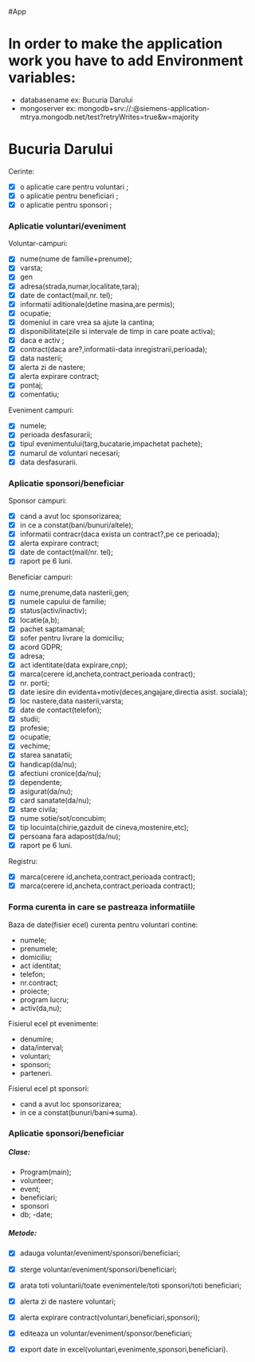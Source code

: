 #App

# In order to make the application work you have to add Environment variables:
- databasename   ex: Bucuria Darului
- mongoserver    ex: mongodb+srv://<user>:<password>@siemens-application-mtrya.mongodb.net/test?retryWrites=true&w=majority


# Bucuria Darului
Cerinte:
  - [x] o aplicatie care pentru voluntari ;
  - [x] o aplicatie pentru beneficiari ;
  - [x] o aplicatie pentru sponsori ;

### Aplicatie voluntari/eveniment
 Voluntar-campuri:
 
  - [x]  nume(nume de familie+prenume); 
  - [x] varsta;
  - [x] gen
  - [x] adresa(strada,numar,localitate,tara);
  - [x] date de contact(mail,nr. tel);
  - [x] informatii aditionale(detine masina,are permis);
  - [x] ocupatie;
  - [x]  domeniul in care vrea sa ajute la cantina;
  - [x] disponibilitate(zile si intervale de timp in care poate activa);
  - [x] daca e activ ;
  - [x] contract(daca are?,informatii-data inregistrarii,perioada);
  - [x]  data nasterii;
  - [x] alerta zi de nastere;
  - [x] alerta expirare contract;
  - [x] pontaj;
  - [x] comentatiu;
 
Eveniment campuri:
  - [x] numele;
  - [x] perioada desfasurarii;
  - [x] tipul evenimentului(targ,bucatarie,impachetat pachete);
  - [x] numarul de voluntari necesari;
  - [x]  data desfasurarii.

### Aplicatie sponsori/beneficiar
Sponsor campuri:
 - [x] cand a avut loc sponsorizarea;
 - [x] in ce a constat(bani/bunuri/altele);
 - [x] informatii contracr(daca exista un contract?,pe ce perioada);
 - [x] alerta expirare contract;
 - [x] date de contact(mail/nr. tel);
 - [x] raport pe 6 luni.
  
Beneficiar campuri:
 - [x] nume,prenume,data nasterii,gen;
 - [x] numele capului de familie;
 - [x] status(activ/inactiv);
 - [x] locatie(a,b);
 - [x] pachet saptamanal;
 - [x] sofer pentru livrare la domiciliu;
 - [x] acord GDPR;
 - [x] adresa;
 - [x] act identitate(data expirare,cnp);
 - [x]  marca(cerere id,ancheta,contract,perioada contract);
 - [x] nr. portii;
 - [x] date iesire din evidenta+motiv(deces,angajare,directia asist. sociala);
 - [x] loc nastere,data nasterii,varsta;
 - [x] date de contact(telefon);
 - [x] studii;
 - [x] profesie;
 - [x] ocupatie;
 - [x] vechime;
 - [x] starea sanatatii;
 - [x] handicap(da/nu);
 - [x] afectiuni cronice(da/nu);
 - [x] dependente;
 - [x] asigurat(da/nu);
 - [x] card sanatate(da/nu);
 - [x] stare civila;
 - [x] nume sotie/sot/concubim;
 - [x] tip locuinta(chirie,gazduit de cineva,mostenire,etc);
 - [x] persoana fara adapost(da/nu);
 - [x] raport pe 6 luni.

Registru:
- [x]  marca(cerere id,ancheta,contract,perioada contract);
- [x]  marca(cerere id,ancheta,contract,perioada contract);
 
### Forma curenta in care se pastreaza informatiile
Baza de date(fisier ecel) curenta pentru voluntari contine:
- numele;
- prenumele;
- domiciliu;
- act identitat;
- telefon;
- nr.contract;
- proiecte;
- program lucru;
- activ(da,nu);

Fisierul ecel pt evenimente:
- denumire;
- data/interval;
- voluntari;
- sponsori;
- parteneri.

Fisierul ecel pt sponsori:
- cand a avut loc sponsorizarea;
- in ce a constat(bunuri/bani=>suma).

### Aplicatie sponsori/beneficiar
##### Clase:
- Program(main);
- volunteer;
- event;
- beneficiari;
- sponsori
- db;
 -date;
 ##### Metode:
 - [x] adauga voluntar/eveniment/sponsori/beneficiari;
 - [x] sterge voluntar/eveniment/sponsori/beneficiari;
 - [x] arata toti voluntarii/toate evenimentele/toti sponsori/toti beneficiari;
 - [x] alerta zi de nastere voluntari;
 - [x] alerta expirare contract(voluntari,beneficiari,sponsori);
 - [x] editeaza un voluntar/eveniment/sponsor/beneficiari;
 - [x] export date in excel(voluntari,evenimente,sponsori,beneficiari).


